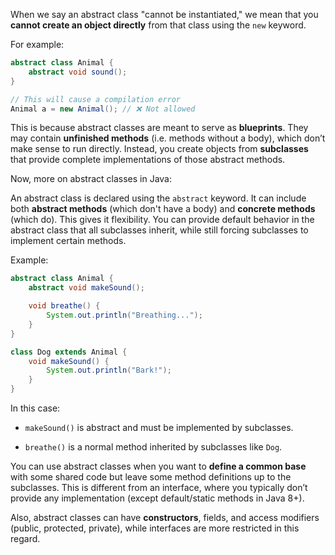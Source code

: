 When we say an abstract class "cannot be instantiated," we mean that you **cannot create an object directly** from that class using the `new` keyword.

For example:

```java
abstract class Animal {
    abstract void sound();
}

// This will cause a compilation error
Animal a = new Animal(); // ❌ Not allowed
```

This is because abstract classes are meant to serve as **blueprints**. They may contain **unfinished methods** (i.e. methods without a body), which don’t make sense to run directly. Instead, you create objects from **subclasses** that provide complete implementations of those abstract methods.

Now, more on abstract classes in Java:

An abstract class is declared using the `abstract` keyword. It can include both **abstract methods** (which don't have a body) and **concrete methods** (which do). This gives it flexibility. You can provide default behavior in the abstract class that all subclasses inherit, while still forcing subclasses to implement certain methods.

Example:

```java
abstract class Animal {
    abstract void makeSound();

    void breathe() {
        System.out.println("Breathing...");
    }
}

class Dog extends Animal {
    void makeSound() {
        System.out.println("Bark!");
    }
}
```

In this case:

-   `makeSound()` is abstract and must be implemented by subclasses.
    
-   `breathe()` is a normal method inherited by subclasses like `Dog`.
    

You can use abstract classes when you want to **define a common base** with some shared code but leave some method definitions up to the subclasses. This is different from an interface, where you typically don’t provide any implementation (except default/static methods in Java 8+).

Also, abstract classes can have **constructors**, fields, and access modifiers (public, protected, private), while interfaces are more restricted in this regard.